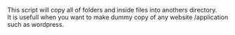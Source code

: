 
This script will copy all of folders and inside files into anothers directory.<br />
It is usefull when you want to make dummy copy of any website /application such as wordpress.


